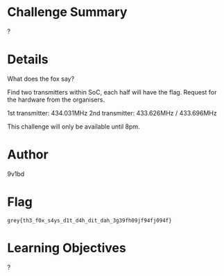 # Challenge Summary

?

# Details

What does the fox say?

Find two transmitters within SoC, each half will have the flag. Request for the hardware from the organisers.

1st transmitter: 434.031MHz
2nd transmitter: 433.626MHz / 433.696MHz

This challenge will only be available until 8pm.

# Author

9v1bd

# Flag

`grey{th3_f0x_s4ys_d1t_d4h_dit_dah_3g39fh09jf94fj094f}`

# Learning Objectives

?
